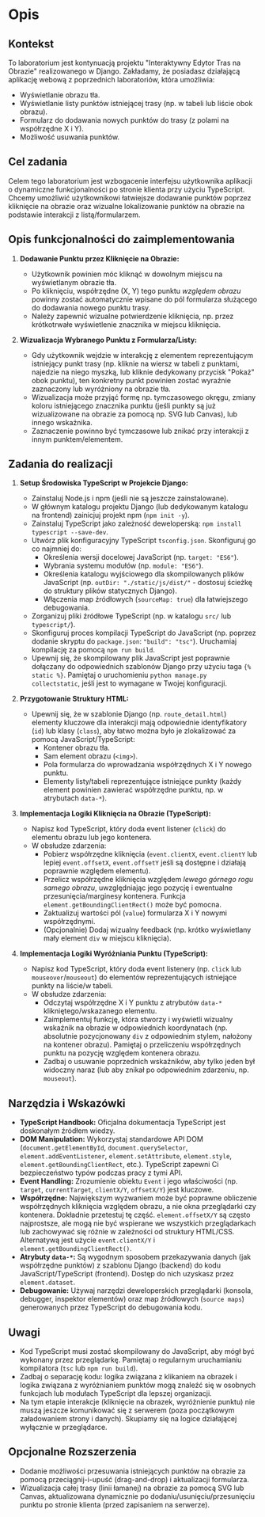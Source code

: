 # Opis

## Kontekst

To laboratorium jest kontynuacją projektu "Interaktywny Edytor Tras na Obrazie" realizowanego w Django. Zakładamy, że posiadasz działającą aplikację webową z poprzednich laboratoriów, która umożliwia:

* Wyświetlanie obrazu tła.
* Wyświetlanie listy punktów istniejącej trasy (np. w tabeli lub liście obok obrazu).
* Formularz do dodawania nowych punktów do trasy (z polami na współrzędne X i Y).
* Możliwość usuwania punktów.

## Cel zadania

Celem tego laboratorium jest wzbogacenie interfejsu użytkownika aplikacji o dynamiczne funkcjonalności po stronie klienta przy użyciu TypeScript. Chcemy umożliwić użytkownikowi łatwiejsze dodawanie punktów poprzez kliknięcie na obrazie oraz wizualne lokalizowanie punktów na obrazie na podstawie interakcji z listą/formularzem.

## Opis funkcjonalności do zaimplementowania

1.  **Dodawanie Punktu przez Kliknięcie na Obrazie:**
    * Użytkownik powinien móc kliknąć w dowolnym miejscu na wyświetlanym obrazie tła.
    * Po kliknięciu, współrzędne (X, Y) tego punktu *względem obrazu* powinny zostać automatycznie wpisane do pól formularza służącego do dodawania nowego punktu trasy.
    * Należy zapewnić wizualne potwierdzenie kliknięcia, np. przez krótkotrwałe wyświetlenie znacznika w miejscu kliknięcia.

2.  **Wizualizacja Wybranego Punktu z Formularza/Listy:**
    * Gdy użytkownik wejdzie w interakcję z elementem reprezentującym istniejący punkt trasy (np. kliknie na wiersz w tabeli z punktami, najedzie na niego myszką, lub kliknie dedykowany przycisk "Pokaż" obok punktu), ten konkretny punkt powinien zostać wyraźnie zaznaczony lub wyróżniony na obrazie tła.
    * Wizualizacja może przyjąć formę np. tymczasowego okręgu, zmiany koloru istniejącego znacznika punktu (jeśli punkty są już wizualizowane na obrazie za pomocą np. SVG lub Canvas), lub innego wskaźnika.
    * Zaznaczenie powinno być tymczasowe lub znikać przy interakcji z innym punktem/elementem.

## Zadania do realizacji

1.  **Setup Środowiska TypeScript w Projekcie Django:**
    * Zainstaluj Node.js i npm (jeśli nie są jeszcze zainstalowane).
    * W głównym katalogu projektu Django (lub dedykowanym katalogu na frontend) zainicjuj projekt npm (`npm init -y`).
    * Zainstaluj TypeScript jako zależność deweloperską: `npm install typescript --save-dev`.
    * Utwórz plik konfiguracyjny TypeScript `tsconfig.json`. Skonfiguruj go co najmniej do:
        * Określenia wersji docelowej JavaScript (np. `target: "ES6"`).
        * Wybrania systemu modułów (np. `module: "ES6"`).
        * Określenia katalogu wyjściowego dla skompilowanych plików JavaScript (np. `outDir: "./static/js/dist/"` - dostosuj ścieżkę do struktury plików statycznych Django).
        * Włączenia map źródłowych (`sourceMap: true`) dla łatwiejszego debugowania.
    * Zorganizuj pliki źródłowe TypeScript (np. w katalogu `src/` lub `typescript/`).
    * Skonfiguruj proces kompilacji TypeScript do JavaScript (np. poprzez dodanie skryptu do `package.json`: `"build": "tsc"`). Uruchamiaj kompilację za pomocą `npm run build`.
    * Upewnij się, że skompilowany plik JavaScript jest poprawnie dołączany do odpowiednich szablonów Django przy użyciu taga `{% static %}`. Pamiętaj o uruchomieniu `python manage.py collectstatic`, jeśli jest to wymagane w Twojej konfiguracji.

2.  **Przygotowanie Struktury HTML:**
    * Upewnij się, że w szablonie Django (np. `route_detail.html`) elementy kluczowe dla interakcji mają odpowiednie identyfikatory (`id`) lub klasy (`class`), aby łatwo można było je zlokalizować za pomocą JavaScript/TypeScript:
        * Kontener obrazu tła.
        * Sam element obrazu (`<img>`).
        * Pola formularza do wprowadzania współrzędnych X i Y nowego punktu.
        * Elementy listy/tabeli reprezentujące istniejące punkty (każdy element powinien zawierać współrzędne punktu, np. w atrybutach `data-*`).

3.  **Implementacja Logiki Kliknięcia na Obrazie (TypeScript):**
    * Napisz kod TypeScript, który doda event listener (`click`) do elementu obrazu lub jego kontenera.
    * W obsłudze zdarzenia:
        * Pobierz współrzędne kliknięcia (`event.clientX`, `event.clientY` lub lepiej `event.offsetX`, `event.offsetY` jeśli są dostępne i działają poprawnie względem elementu).
        * Przelicz współrzędne kliknięcia względem *lewego górnego rogu samego obrazu*, uwzględniając jego pozycję i ewentualne przesunięcia/marginesy kontenera. Funkcja `element.getBoundingClientRect()` może być pomocna.
        * Zaktualizuj wartości pól (`value`) formularza X i Y nowymi współrzędnymi.
        * (Opcjonalnie) Dodaj wizualny feedback (np. krótko wyświetlany mały element `div` w miejscu kliknięcia).

4.  **Implementacja Logiki Wyróżniania Punktu (TypeScript):**
    * Napisz kod TypeScript, który doda event listenery (np. `click` lub `mouseover`/`mouseout`) do elementów reprezentujących istniejące punkty na liście/w tabeli.
    * W obsłudze zdarzenia:
        * Odczytaj współrzędne X i Y punktu z atrybutów `data-*` klikniętego/wskazanego elementu.
        * Zaimplementuj funkcję, która stworzy i wyświetli wizualny wskaźnik na obrazie w odpowiednich koordynatach (np. absolutnie pozycjonowany `div` z odpowiednim stylem, nałożony na kontener obrazu). Pamiętaj o przeliczeniu współrzędnych punktu na pozycję względem kontenera obrazu.
        * Zadbaj o usuwanie poprzednich wskaźników, aby tylko jeden był widoczny naraz (lub aby znikał po odpowiednim zdarzeniu, np. `mouseout`).

## Narzędzia i Wskazówki

* **TypeScript Handbook:** Oficjalna dokumentacja TypeScript jest doskonałym źródłem wiedzy.
* **DOM Manipulation:** Wykorzystaj standardowe API DOM (`document.getElementById`, `document.querySelector`, `element.addEventListener`, `element.setAttribute`, `element.style`, `element.getBoundingClientRect`, etc.). TypeScript zapewni Ci bezpieczeństwo typów podczas pracy z tymi API.
* **Event Handling:** Zrozumienie obiektu `Event` i jego właściwości (np. `target`, `currentTarget`, `clientX/Y`, `offsetX/Y`) jest kluczowe.
* **Współrzędne:** Największym wyzwaniem może być poprawne obliczenie współrzędnych kliknięcia względem obrazu, a nie okna przeglądarki czy kontenera. Dokładnie przetestuj tę część. `element.offsetX/Y` są często najprostsze, ale mogą nie być wspierane we wszystkich przeglądarkach lub zachowywać się różnie w zależności od struktury HTML/CSS. Alternatywą jest użycie `event.clientX/Y` i `element.getBoundingClientRect()`.
* **Atrybuty `data-*`:** Są wygodnym sposobem przekazywania danych (jak współrzędne punktów) z szablonu Django (backend) do kodu JavaScript/TypeScript (frontend). Dostęp do nich uzyskasz przez `element.dataset`.
* **Debugowanie:** Używaj narzędzi deweloperskich przeglądarki (konsola, debugger, inspektor elementów) oraz map źródłowych (`source maps`) generowanych przez TypeScript do debugowania kodu.

## Uwagi

* Kod TypeScript musi zostać skompilowany do JavaScript, aby mógł być wykonany przez przeglądarkę. Pamiętaj o regularnym uruchamianiu kompilatora (`tsc` lub `npm run build`).
* Zadbaj o separację kodu: logika związana z klikaniem na obrazek i logika związana z wyróżnianiem punktów mogą znaleźć się w osobnych funkcjach lub modułach TypeScript dla lepszej organizacji.
* Na tym etapie interakcje (kliknięcie na obrazek, wyróżnienie punktu) nie muszą jeszcze komunikować się z serwerem (poza początkowym załadowaniem strony i danych). Skupiamy się na logice działającej wyłącznie w przeglądarce.

## Opcjonalne Rozszerzenia

* Dodanie możliwości przesuwania istniejących punktów na obrazie za pomocą przeciągnij-i-upuść (drag-and-drop) i aktualizacji formularza.
* Wizualizacja całej trasy (linii łamanej) na obrazie za pomocą SVG lub Canvas, aktualizowana dynamicznie po dodaniu/usunięciu/przesunięciu punktu po stronie klienta (przed zapisaniem na serwerze).
